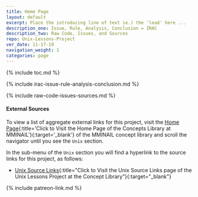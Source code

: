 ```yaml
---
title: Home Page
layout: default
excerpt: Place the introducing line of text ie.) the 'lead' here ...
description_one: Issue, Rule, Analysis, Conclusion = IRAC
description_two: Raw Code, Issues, and Sources
repo: Unix-Lessons-Project
ver_date: 11-17-19
navigation_weight: 1
categories: page
---
```

{% include toc.md %}

{% include irac-issue-rule-analysis-conclusion.md %}

{% include raw-code-issues-sources.md %}

#### External Sources

To view a list of aggregate external links for this project, visit the [Home Page](https://mminail.github.io/){:title='Click to Visit the Home Page of the Concepts Library at MMINAIL'}{:target='_blank'} of the MMINAIL concept library and scroll the navigator until you see the `Unix` section.

In the sub-menu of the `Unix` section you will find a hyperlink to the source links for this project, as follows:

- [Unix Source Links](https://mminail.github.io/Unix/Unix-Source-Links.htm){:title="Click to Visit the Unix Source Links page of the Unix Lessons Project at the Concept Library"}{:target="_blank"}

{% include patreon-link.md %}
